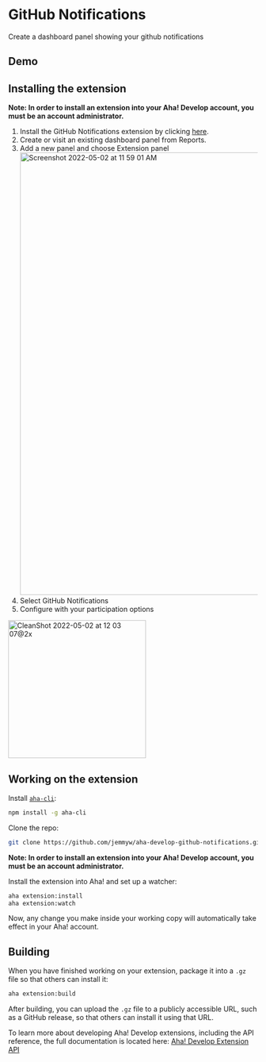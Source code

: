 # GitHub Notifications

Create a dashboard panel showing your github notifications

## Demo

## Installing the extension

**Note: In order to install an extension into your Aha! Develop account, you must be an account administrator.**

1. Install the GitHub Notifications extension by clicking [here](https://secure.aha.io/settings/account/extensions/install?url=https://github.com/jemmyw/aha-develop-github-notifications/releases/download/1.1.0/kealabs.github-notifications-v1.1.1.gz).
2. Create or visit an existing dashboard panel from Reports.
3. Add a new panel and choose Extension panel <img width="892" alt="Screenshot 2022-05-02 at 11 59 01 AM" src="https://user-images.githubusercontent.com/8016/166170006-5b4a7aac-89b2-40d6-b328-8ef9465cf9ea.png">
4. Select GitHub Notifications
5. Configure with your participation options

<img width="278" alt="CleanShot 2022-05-02 at 12 03 07@2x" src="https://user-images.githubusercontent.com/8016/166170334-5ed91605-b6ff-4d19-9ac5-52f434cb05b2.png">


## Working on the extension

Install [`aha-cli`](https://github.com/aha-app/aha-cli):

```sh
npm install -g aha-cli
```

Clone the repo:

```sh
git clone https://github.com/jemmyw/aha-develop-github-notifications.git
```

**Note: In order to install an extension into your Aha! Develop account, you must be an account administrator.**

Install the extension into Aha! and set up a watcher:

```sh
aha extension:install
aha extension:watch
```

Now, any change you make inside your working copy will automatically take effect in your Aha! account.

## Building

When you have finished working on your extension, package it into a `.gz` file so that others can install it:

```sh
aha extension:build
```

After building, you can upload the `.gz` file to a publicly accessible URL, such as a GitHub release, so that others can install it using that URL.

To learn more about developing Aha! Develop extensions, including the API reference, the full documentation is located here: [Aha! Develop Extension API](https://www.aha.io/support/develop/extensions)
